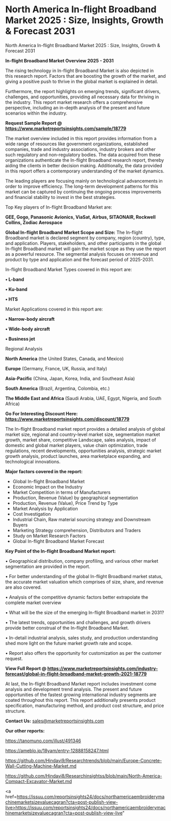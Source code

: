 # North America In-flight Broadband Market 2025 : Size, Insights, Growth & Forecast 2031
 North America In-flight Broadband Market 2025 : Size, Insights, Growth & Forecast 2031

<Strong> In-flight Broadband Market Overview 2025 - 2031</strong>

The rising technology in In-flight Broadband Market is also depicted in this research report. Factors that are boosting the growth of the market, and giving a positive push to thrive in the global market is explained in detail.

Furthermore, the report highlights on emerging trends, significant drivers, challenges, and opportunities, providing all necessary data for thriving in the industry. This report market research offers a comprehensive perspective, including an in-depth analysis of the present and future scenarios within the industry.

<strong>Request Sample Report @ <a href=https://www.marketreportsinsights.com/sample/18779>https://www.marketreportsinsights.com/sample/18779</a></strong>

The market overview included in this report provides information from a wide range of resources like government organizations, established companies, trade and industry associations, industry brokers and other such regulatory and non-regulatory bodies. The data acquired from these organizations authenticate the In-flight Broadband research report, thereby aiding the clients in better decision making. Additionally, the data provided in this report offers a contemporary understanding of the market dynamics.

The leading players are focusing mainly on technological advancements in order to improve efficiency. The long-term development patterns for this market can be captured by continuing the ongoing process improvements and financial stability to invest in the best strategies.

Top Key players of In-flight Broadband Market are:

<strong>GEE, Gogo, Panasonic Avionics, ViaSat, Airbus, SITAONAIR, Rockwell Collins, Zodiac Aerospace</strong>

<strong><b>Global In-flight Broadband Market Scope and Size:</b></strong>
The In-flight Broadband market is declared segment by company, region (country), type, and application. Players, stakeholders, and other participants in the global In-flight Broadband market will gain the market scope as they use the report as a powerful resource. The segmental analysis focuses on revenue and product by type and application and the forecast period of 2025-2031.

In-flight Broadband Market Types covered in this report are:

<strong>• L-band

• Ku-band

• HTS</strong>

Market Applications covered in this report are:

<strong>• Narrow-body aircraft

• Wide-body aircraft

• Business jet</strong> 

Regional Analysis

<strong>North America</strong> (the United States, Canada, and Mexico)

<strong>Europe</strong> (Germany, France, UK, Russia, and Italy)

<strong>Asia-Pacific</strong> (China, Japan, Korea, India, and Southeast Asia)

<strong>South America</strong> (Brazil, Argentina, Colombia, etc.)

<strong>The Middle East and Africa</strong> (Saudi Arabia, UAE, Egypt, Nigeria, and South Africa)

<strong>Go For Interesting Discount Here: <a href=https://www.marketreportsinsights.com/discount/18779>https://www.marketreportsinsights.com/discount/18779</a></strong>

The In-flight Broadband market report provides a detailed analysis of global market size, regional and country-level market size, segmentation market growth, market share, competitive Landscape, sales analysis, impact of domestic and global market players, value chain optimization, trade regulations, recent developments, opportunities analysis, strategic market growth analysis, product launches, area marketplace expanding, and technological innovations.

<strong><b>Major factors covered in the report:</b></strong>
<ul>
  <li>Global In-flight Broadband Market </li>
  <li>Economic Impact on the Industry</li>
  <li>Market Competition in terms of Manufacturers</li>
  <li>Production, Revenue (Value) by geographical segmentation</li>
  <li>Production, Revenue (Value), Price Trend by Type</li>
  <li>Market Analysis by Application</li>
  <li>Cost Investigation</li>
  <li>Industrial Chain, Raw material sourcing strategy and Downstream Buyers</li>
  <li>Marketing Strategy comprehension, Distributors and Traders</li>
  <li>Study on Market Research Factors</li>
  <li>Global In-flight Broadband Market Forecast</li>
</ul>

<strong><b>Key Point of the In-flight Broadband Market report:</b></strong>

• Geographical distribution, company profiling, and various other market segmentation are provided in the report.

• For better understanding of the global In-flight Broadband market status, the accurate market valuation which comprises of size, share, and revenue are also covered.

• Analysis of the competitive dynamic factors better extrapolate the complete market overview

• What will be the size of the emerging In-flight Broadband market in 2031?

• The latest trends, opportunities and challenges, and growth drivers provide better construal of the In-flight Broadband Market.

• In-detail industrial analysis, sales study, and production understanding shed more light on the future market growth rate and scope.

• Report also offers the opportunity for customization as per the customer request.

<strong><b>View Full Report @ <a href=https://www.marketreportsinsights.com/industry-forecast/global-in-flight-broadband-market-growth-2021-18779>https://www.marketreportsinsights.com/industry-forecast/global-in-flight-broadband-market-growth-2021-18779</a></b></strong>


At last, the In-flight Broadband Market report includes investment come analysis and development trend analysis. The present and future opportunities of the fastest growing international industry segments are coated throughout this report. This report additionally presents product specification, manufacturing method, and product cost structure, and price structure.

<strong>Contact Us:</strong>
sales@marketreportsinsights.com

<strong>Our other reports:</strong>

<a href=https://tanomuno.com/illust/491346>https://tanomuno.com/illust/491346</a>

<a href=https://ameblo.jp/18yam/entry-12888158247.html>https://ameblo.jp/18yam/entry-12888158247.html</a>

<a href=https://github.com/Hindavi9/Researchtrends/blob/main/Europe-Concrete-Wall-Cutting-Machine-Market.md>https://github.com/Hindavi9/Researchtrends/blob/main/Europe-Concrete-Wall-Cutting-Machine-Market.md</a>

<a href=https://github.com/Hindavi8/Researchinsightss/blob/main/North-America-Compact-Excavator-Market.md>https://github.com/Hindavi8/Researchinsightss/blob/main/North-America-Compact-Excavator-Market.md</a>

<a href=https://issuu.com/reportsinsights24/docs/northamericaembroiderymachinemarketsizevaluecagran?cta=post-publish-view-live>https://issuu.com/reportsinsights24/docs/northamericaembroiderymachinemarketsizevaluecagran?cta=post-publish-view-live</a>"
